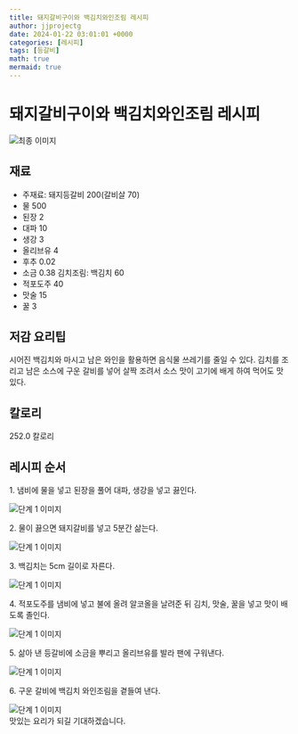 ```yaml
---
title: 돼지갈비구이와 백김치와인조림 레시피
author: jjprojectg
date: 2024-01-22 03:01:01 +0000
categories: [레시피]
tags: [등갈비]
math: true
mermaid: true
---
```

<meta name="og:type" content="website"/>
<meta charset="UTF-8"/>
<div class="header">
  <h1>돼지갈비구이와 백김치와인조림 레시피</h1>
</div>

<div class="container my-4">
  <div class="row">
    <div class="col-12 col-md-6">
      <div class="recipe-image">
        <img src="http://www.foodsafetykorea.go.kr/uploadimg/20141118/20141118102015_1416273615804.jpg" class="step-image" alt="최종 이미지"/>
      </div>
    </div>
    <div class="col-12 col-md-6">
      <div class="ingredients">
        <h2>재료</h2>
        <ul class="card">
          <li> 주재료: 돼지등갈비 200(갈비살 70) </li>
          <li>  물 500 </li>
          <li>  된장 2 </li>
          <li>  대파 10 </li>
          <li>  생강 3 </li>
          <li>  올리브유 4 </li>
          <li>  후추 0.02 </li>
          <li>  소금 0.38 김치조림: 백김치 60 </li>
          <li>  적포도주 40 </li>
          <li>  맛술 15 </li>
          <li>  꿀 3 </li>
</ul>
      </div>
    </div>
    <div class="col-12 col-md-6">
      <div class="ingredients">
        <h2>저감 요리팁</h2>
        <div class="card"> 
          <p>
            시어진 백김치와 마시고 남은 와인을 활용하면 음식물 쓰레기를 줄일 수 있다. 김치를 조리고 남은 소스에 구운 갈비를 넣어 살짝 조려서 소스 맛이 고기에 배게 하여 먹어도 맛있다.
          </p>
        </div>
      </div>
      <div class="ingredients">
        <h2>칼로리</h2>
        <div class="card"> 
          <p>
            252.0 칼로리
          </p>
        </div>
      </div>
    </div>
  </div>

  <h2 class="my-4">레시피 순서</h2>
  <div class="card recipe-card">
    <div class="card-body recipe-step">
      <p class="card-text step-description">1. 냄비에 물을 넣고 된장을 풀어 대파, 생강을 넣고 끓인다.</p>
      <img src="http://www.foodsafetykorea.go.kr/uploadimg/cook/751-1.jpg" alt="단계 1 이미지" class="step-image"/>
    </div>
  </div>
  <div class="card recipe-card">
    <div class="card-body recipe-step">
      <p class="card-text step-description">2. 물이 끓으면 돼지갈비를 넣고 5분간 삶는다.</p>
      <img src="http://www.foodsafetykorea.go.kr/uploadimg/cook/751-2.jpg" alt="단계 1 이미지" class="step-image"/>
    </div>
  </div>
  <div class="card recipe-card">
    <div class="card-body recipe-step">
      <p class="card-text step-description">3. 백김치는 5cm 길이로 자른다.</p>
      <img src="http://www.foodsafetykorea.go.kr/uploadimg/cook/751-3.jpg" alt="단계 1 이미지" class="step-image"/>
    </div>
  </div>
  <div class="card recipe-card">
    <div class="card-body recipe-step">
      <p class="card-text step-description">4. 적포도주를 냄비에 넣고 불에 올려 알코올을 날려준 뒤 김치, 맛술, 꿀을 넣고 맛이 배도록 졸인다.</p>
      <img src="http://www.foodsafetykorea.go.kr/uploadimg/cook/751-4.jpg" alt="단계 1 이미지" class="step-image"/>
    </div>
  </div>
  <div class="card recipe-card">
    <div class="card-body recipe-step">
      <p class="card-text step-description">5. 삶아 낸 등갈비에 소금을 뿌리고 올리브유를 발라 팬에 구워낸다.</p>
      <img src="http://www.foodsafetykorea.go.kr/uploadimg/cook/751-5.jpg" alt="단계 1 이미지" class="step-image"/>
    </div>
  </div>
  <div class="card recipe-card">
    <div class="card-body recipe-step">
      <p class="card-text step-description">6. 구운 갈비에 백김치 와인조림을 곁들여 낸다.</p>
      <img src="http://www.foodsafetykorea.go.kr/uploadimg/cook/751-6.jpg" alt="단계 1 이미지" class="step-image"/>
    </div>
  </div>

</div>
맛있는 요리가 되길 기대하겠습니다.
